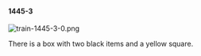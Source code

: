 #### 1445-3
![train-1445-3-0.png](https://github.com/lil-lab/nlvr/raw/master/nlvr/train/images/54/train-1445-3-0.png "train-1445-3-0.png")

There is a box with two black items and a yellow square.